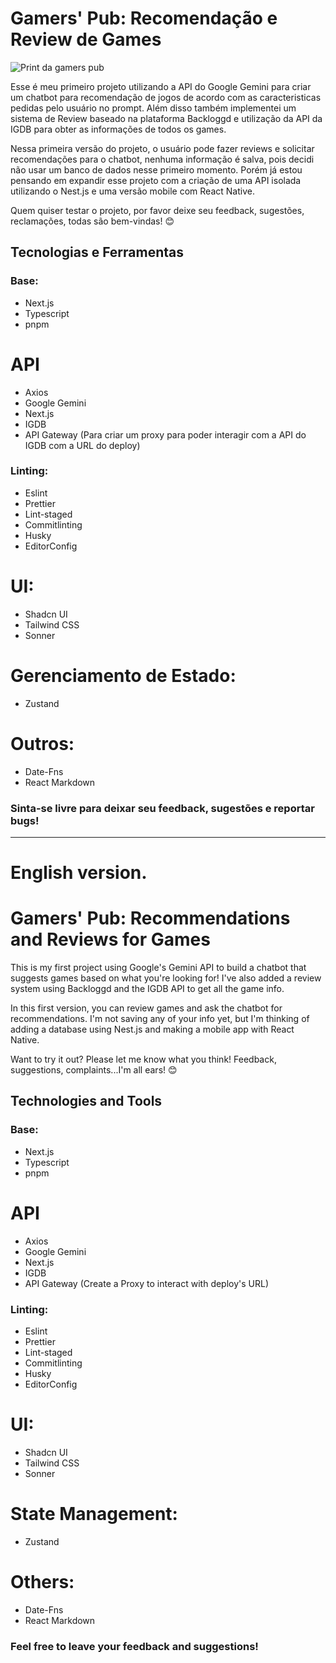 # Gamers' Pub: Recomendação e Review de Games

![Print da gamers pub](./public/images/gamers-pub-print.png)

Esse é meu primeiro projeto utilizando a API do Google Gemini para criar um chatbot para recomendação de jogos de acordo com as caracteristicas pedidas pelo usuário no prompt. Além disso também implementei um sistema de Review baseado na plataforma Backloggd e utilização da API da IGDB para obter as informações de todos os games.

Nessa primeira versão do projeto, o usuário pode fazer reviews e solicitar recomendações para o chatbot, nenhuma informação é salva, pois decidi não usar um banco de dados nesse primeiro momento. Porém já estou pensando em expandir esse projeto com a criação de uma API isolada utilizando o Nest.js e uma versão mobile com React Native.

Quem quiser testar o projeto, por favor deixe seu feedback, sugestões, reclamações, todas são bem-vindas! 😊

## Tecnologias e Ferramentas

### Base:
- Next.js
- Typescript
- pnpm

# API
- Axios
- Google Gemini
- Next.js
- IGDB
- API Gateway (Para criar um proxy para poder interagir com a API do IGDB com a URL do deploy)

### Linting:
- Eslint
- Prettier
- Lint-staged
- Commitlinting
- Husky
- EditorConfig

#  UI:
- Shadcn UI
- Tailwind CSS
- Sonner

# Gerenciamento de Estado:
- Zustand

# Outros:
- Date-Fns
- React Markdown

### Sinta-se livre para deixar seu feedback, sugestões e reportar bugs!

---

# English version.

# Gamers' Pub: Recommendations and Reviews for Games

This is my first project using Google's Gemini API to build a chatbot that suggests games based on what you're looking for! I've also added a review system using Backloggd and the IGDB API to get all the game info.

In this first version, you can review games and ask the chatbot for recommendations. I'm not saving any of your info yet, but I'm thinking of adding a database using Nest.js and making a mobile app with React Native.

Want to try it out? Please let me know what you think! Feedback, suggestions, complaints...I'm all ears! 😊

## Technologies and Tools

### Base:
- Next.js
- Typescript
- pnpm

# API
- Axios
- Google Gemini
- Next.js
- IGDB
- API Gateway (Create a Proxy to interact with deploy's URL)

### Linting:
- Eslint
- Prettier
- Lint-staged
- Commitlinting
- Husky
- EditorConfig

#  UI:
- Shadcn UI
- Tailwind CSS
- Sonner

# State Management:
- Zustand

# Others:
- Date-Fns
- React Markdown

### Feel free to leave your feedback and suggestions!
